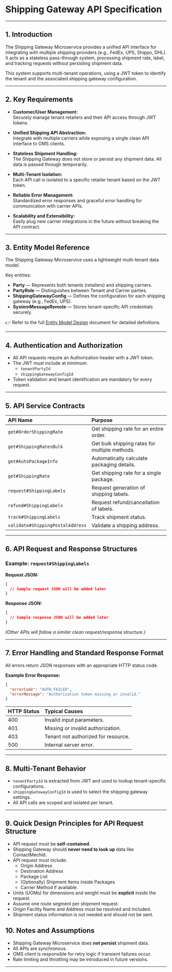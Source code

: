# Shipping Gateway API Specification

---

## 1. Introduction

The Shipping Gateway Microservice provides a unified API interface for integrating with multiple shipping providers (e.g., FedEx, UPS, Shippo, DHL). It acts as a stateless pass-through system, processing shipment rate, label, and tracking requests without persisting shipment data.

This system supports multi-tenant operations, using a JWT token to identify the tenant and the associated shipping gateway configuration.

---

## 2. Key Requirements

- **Customer/User Management:**  
  Securely manage tenant retailers and their API access through JWT tokens.

- **Unified Shipping API Abstraction:**  
  Integrate with multiple carriers while exposing a single clean API interface to OMS clients.

- **Stateless Shipment Handling:**  
  The Shipping Gateway does not store or persist any shipment data. All data is passed through temporarily.

- **Multi-Tenant Isolation:**  
  Each API call is isolated to a specific retailer tenant based on the JWT token.

- **Reliable Error Management:**  
  Standardized error responses and graceful error handling for communication with carrier APIs.

- **Scalability and Extensibility:**  
  Easily plug new carrier integrations in the future without breaking the API contract.

---

## 3. Entity Model Reference

The Shipping Gateway Microservice uses a lightweight multi-tenant data model.

Key entities:

- **Party** — Represents both tenants (retailers) and shipping carriers.
- **PartyRole** — Distinguishes between Tenant and Carrier parties.
- **ShippingGatewayConfig** — Defines the configuration for each shipping gateway (e.g., FedEx, UPS).
- **SystemMessageRemote** — Stores tenant-specific API credentials securely.

👉 Refer to the full [Entity Model Design](entity-model.md) document for detailed definitions.

---

## 4. Authentication and Authorization

- All API requests require an Authorization header with a JWT token.
- The JWT must include at minimum:
  - `tenantPartyId`
  - `shippingGatewayConfigId`
- Token validation and tenant identification are mandatory for every request.

---

## 5. API Service Contracts

| API Name                   | Purpose                                      |
|:---------------------------|:---------------------------------------------|
| `get#OrderShippingRate`     | Get shipping rate for an entire order.       |
| `get#ShippingRatesBulk`     | Get bulk shipping rates for multiple methods.|
| `get#AutoPackageInfo`       | Automatically calculate packaging details.  |
| `get#ShippingRate`          | Get shipping rate for a single package.      |
| `request#ShippingLabels`    | Request generation of shipping labels.       |
| `refund#ShippingLabels`     | Request refund/cancellation of labels.       |
| `track#ShippingLabels`      | Track shipment status.                      |
| `validate#ShippingPostalAddress` | Validate a shipping address.             |

---

## 6. API Request and Response Structures

### Example: `request#ShippingLabels`

**Request JSON:**
```json
{
  // Sample request JSON will be added later
}
```

**Response JSON:**
```json
{
  // Sample response JSON will be added later
}
```

_(Other APIs will follow a similar clean request/response structure.)_

---

## 7. Error Handling and Standard Response Format

All errors return JSON responses with an appropriate HTTP status code.

**Example Error Response:**
```json
{
  "errorCode": "AUTH_FAILED",
  "errorMessage": "Authorization token missing or invalid."
}
```

| HTTP Status | Typical Causes                  |
|:------------|:---------------------------------|
| 400         | Invalid input parameters.        |
| 401         | Missing or invalid authorization.|
| 403         | Tenant not authorized for resource.|
| 500         | Internal server error.           |

---

## 8. Multi-Tenant Behavior

- `tenantPartyId` is extracted from JWT and used to lookup tenant-specific configurations.
- `shippingGatewayConfigId` is used to select the shipping gateway settings.
- All API calls are scoped and isolated per tenant.

---

## 9. Quick Design Principles for API Request Structure

- API request must be **self-contained**.
- Shipping Gateway should **never need to look up** data like ContactMechId.
- API request must include:
  - Origin Address
  - Destination Address
  - Package List
  - (Optionally) Shipment Items inside Packages
  - Carrier Method if available.
- Units (UOMs) for dimensions and weight must be **explicit** inside the request.
- Assume one route segment per shipment request.
- Origin Facility Name and Address must be resolved and included.
- Shipment status information is not needed and should not be sent.

## 10. Notes and Assumptions

- Shipping Gateway Microservice does **not persist** shipment data.
- All APIs are synchronous.
- OMS client is responsible for retry logic if transient failures occur.
- Rate limiting and throttling may be introduced in future versions.

---
